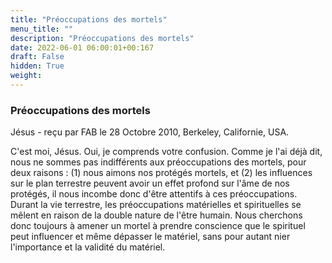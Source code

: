 ```yaml
---
title: "Préoccupations des mortels"
menu_title: ""
description: "Préoccupations des mortels"
date: 2022-06-01 06:00:01+00:167
draft: False
hidden: True
weight:
---
```

### Préoccupations des mortels

Jésus - reçu par FAB le 28 Octobre 2010, Berkeley, Californie, USA.

C'est moi, Jésus.
Oui, je comprends votre confusion. Comme je l'ai déjà dit, nous ne sommes pas indifférents aux préoccupations des mortels, pour deux raisons : (1) nous aimons nos protégés mortels, et (2) les influences sur le plan terrestre peuvent avoir un effet profond sur l'âme de nos protégés, il nous incombe donc d'être attentifs à ces préoccupations.
Durant la vie terrestre, les préoccupations matérielles et spirituelles se mêlent en raison de la double nature de l'être humain. Nous cherchons donc toujours à amener un mortel à prendre conscience que le spirituel peut influencer et même dépasser le matériel, sans pour autant nier l'importance et la validité du matériel.